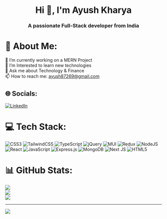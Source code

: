 
<h1 align="center">Hi 👋, I'm Ayush Kharya</h1>
<h3 align="center">A passionate Full-Stack developer from India</h3>

# 💫 About Me:
🔭 I’m currently working on a MERN Project<br>🌱 I’m Interested to learn new technologies<br>💬 Ask me about Technology & Finance<br>📫 How to reach me: ayush87269@gmail.com<br>


## 🌐 Socials:
[![LinkedIn](https://img.shields.io/badge/LinkedIn-%230077B5.svg?logo=linkedin&logoColor=white)](https://linkedin.com/in/ayush-kharya-59b545221/) 

# 💻 Tech Stack:
![CSS3](https://img.shields.io/badge/css3-%231572B6.svg?style=for-the-badge&logo=css3&logoColor=white) ![TailwindCSS](https://img.shields.io/badge/tailwindcss-%2338B2AC.svg?style=for-the-badge&logo=tailwind-css&logoColor=white) ![TypeScript](https://img.shields.io/badge/typescript-%23007ACC.svg?style=for-the-badge&logo=typescript&logoColor=white) ![jQuery](https://img.shields.io/badge/jquery-%230769AD.svg?style=for-the-badge&logo=jquery&logoColor=white) ![MUI](https://img.shields.io/badge/MUI-%230081CB.svg?style=for-the-badge&logo=mui&logoColor=white) ![Redux](https://img.shields.io/badge/redux-%23593d88.svg?style=for-the-badge&logo=redux&logoColor=white) ![NodeJS](https://img.shields.io/badge/node.js-6DA55F?style=for-the-badge&logo=node.js&logoColor=white) ![React](https://img.shields.io/badge/react-%2320232a.svg?style=for-the-badge&logo=react&logoColor=%2361DAFB) ![JavaScript](https://img.shields.io/badge/javascript-%23323330.svg?style=for-the-badge&logo=javascript&logoColor=%23F7DF1E) ![Express.js](https://img.shields.io/badge/express.js-%23404d59.svg?style=for-the-badge&logo=express&logoColor=%2361DAFB) ![MongoDB](https://img.shields.io/badge/MongoDB-%234ea94b.svg?style=for-the-badge&logo=mongodb&logoColor=white) ![Next JS](https://img.shields.io/badge/Next-black?style=for-the-badge&logo=next.js&logoColor=white) ![HTML5](https://img.shields.io/badge/html5-%23E34F26.svg?style=for-the-badge&logo=html5&logoColor=white)
# 📊 GitHub Stats:
![](https://github-readme-stats.vercel.app/api?username=ayushkharya87&theme=dark&hide_border=false&include_all_commits=false&count_private=true)<br/>
![](https://github-readme-streak-stats.herokuapp.com/?user=ayushkharya87&theme=dark&hide_border=false)<br/>
![](https://github-readme-stats.vercel.app/api/top-langs/?username=ayushkharya87&theme=dark&hide_border=false&include_all_commits=false&count_private=true&layout=compact)

---
[![](https://visitcount.itsvg.in/api?id=ayushkharya87&icon=0&color=0)](https://visitcount.itsvg.in)

<!-- Proudly created with GPRM ( https://gprm.itsvg.in ) -->

